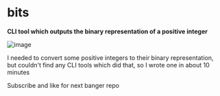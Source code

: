 # bits
**CLI tool which outputs the binary representation of a positive integer**

![image](https://github.com/user-attachments/assets/48ab7d66-f7ad-4fb2-9c36-c92b165daf11)

I needed to convert some positive integers to their binary representation, but couldn't find any CLI tools which did that, so I wrote one in about 10 minutes

Subscribe and like for next banger repo
